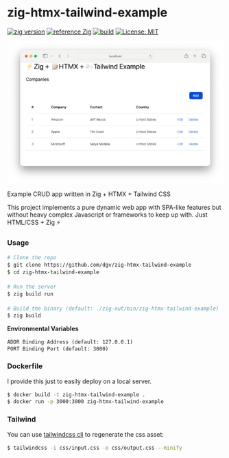 # zig-htmx-tailwind-example
[![zig version](https://img.shields.io/badge/0.13.0-orange?style=flat&logo=zig&label=Zig&color=%23eba742)](https://ziglang.org/download/)
[![reference Zig](https://img.shields.io/badge/deps%20-2-orange?color=%23eba742)](https://github.com/dgv/zig-htmx-tailwind-example/blob/main/build.zig.zon)
[![build](https://github.com/dgv/zig-htmx-tailwind-example/actions/workflows/build.yml/badge.svg)](https://github.com/dgv/zig-htmx-tailwind-example/actions/workflows/build.yml)
[![License: MIT](https://img.shields.io/badge/license-MIT-yellow.svg)](https://opensource.org/licenses/MIT)

![screenshot](https://github.com/dgv/zig-htmx-tailwind-example/blob/main/screenshot.png)

Example CRUD app written in Zig + HTMX + Tailwind CSS

This project implements a pure dynamic web app with SPA-like features but without heavy complex Javascript or frameworks to keep up with. Just HTML/CSS + Zig ⚡

### Usage

```bash
# Clone the repo
$ git clone https://github.com/dgv/zig-htmx-tailwind-example
$ cd zig-htmx-tailwind-example

# Run the server
$ zig build run

# Build the binary (default: ./zig-out/bin/zig-htmx-tailwind-example)
$ zig build
```

**Environmental Variables**
```
ADDR Binding Address (default: 127.0.0.1)
PORT Binding Port (default: 3000)
```

### Dockerfile

I provide this just to easily deploy on a local server.

```bash shell
$ docker build -t zig-htmx-tailwind-example .
$ docker run -p 3000:3000 zig-htmx-tailwind-example
```

### Tailwind

You can use [tailwindcss cli](https://tailwindcss.com/docs/installation) to regenerate the css asset:
```bash
$ tailwindcss -i css/input.css -o css/output.css --minify
```

